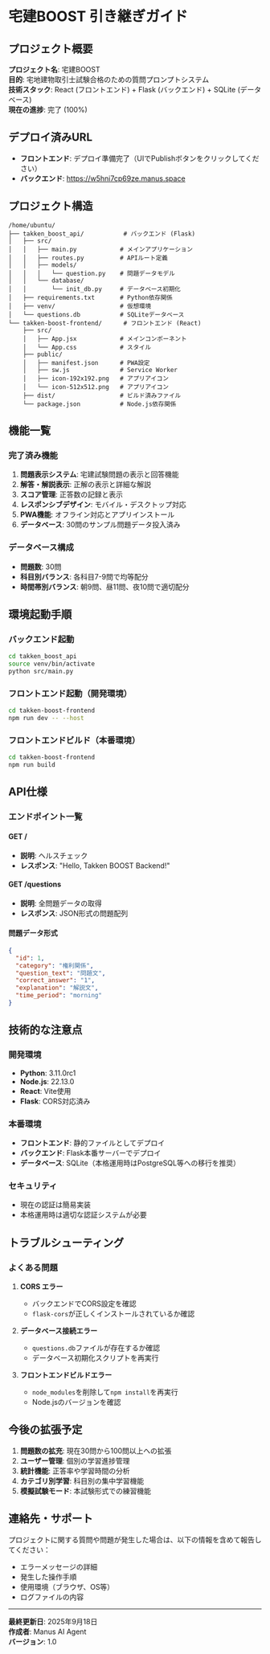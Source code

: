 # 宅建BOOST 引き継ぎガイド

## プロジェクト概要

**プロジェクト名**: 宅建BOOST  
**目的**: 宅地建物取引士試験合格のための質問プロンプトシステム  
**技術スタック**: React (フロントエンド) + Flask (バックエンド) + SQLite (データベース)  
**現在の進捗**: 完了 (100%)

## デプロイ済みURL

- **フロントエンド**: デプロイ準備完了（UIでPublishボタンをクリックしてください）
- **バックエンド**: https://w5hni7cp69ze.manus.space

## プロジェクト構造

```
/home/ubuntu/
├── takken_boost_api/           # バックエンド (Flask)
│   ├── src/
│   │   ├── main.py            # メインアプリケーション
│   │   ├── routes.py          # APIルート定義
│   │   ├── models/
│   │   │   └── question.py    # 問題データモデル
│   │   └── database/
│   │       └── init_db.py     # データベース初期化
│   ├── requirements.txt       # Python依存関係
│   ├── venv/                  # 仮想環境
│   └── questions.db           # SQLiteデータベース
└── takken-boost-frontend/      # フロントエンド (React)
    ├── src/
    │   ├── App.jsx            # メインコンポーネント
    │   └── App.css            # スタイル
    ├── public/
    │   ├── manifest.json      # PWA設定
    │   ├── sw.js              # Service Worker
    │   ├── icon-192x192.png   # アプリアイコン
    │   └── icon-512x512.png   # アプリアイコン
    ├── dist/                  # ビルド済みファイル
    └── package.json           # Node.js依存関係
```

## 機能一覧

### 完了済み機能
1. **問題表示システム**: 宅建試験問題の表示と回答機能
2. **解答・解説表示**: 正解の表示と詳細な解説
3. **スコア管理**: 正答数の記録と表示
4. **レスポンシブデザイン**: モバイル・デスクトップ対応
5. **PWA機能**: オフライン対応とアプリインストール
6. **データベース**: 30問のサンプル問題データ投入済み

### データベース構成
- **問題数**: 30問
- **科目別バランス**: 各科目7-9問で均等配分
- **時間帯別バランス**: 朝9問、昼11問、夜10問で適切配分

## 環境起動手順

### バックエンド起動
```bash
cd takken_boost_api
source venv/bin/activate
python src/main.py
```

### フロントエンド起動（開発環境）
```bash
cd takken-boost-frontend
npm run dev -- --host
```

### フロントエンドビルド（本番環境）
```bash
cd takken-boost-frontend
npm run build
```

## API仕様

### エンドポイント一覧

#### GET /
- **説明**: ヘルスチェック
- **レスポンス**: "Hello, Takken BOOST Backend!"

#### GET /questions
- **説明**: 全問題データの取得
- **レスポンス**: JSON形式の問題配列

#### 問題データ形式
```json
{
  "id": 1,
  "category": "権利関係",
  "question_text": "問題文",
  "correct_answer": "1",
  "explanation": "解説文",
  "time_period": "morning"
}
```

## 技術的な注意点

### 開発環境
- **Python**: 3.11.0rc1
- **Node.js**: 22.13.0
- **React**: Vite使用
- **Flask**: CORS対応済み

### 本番環境
- **フロントエンド**: 静的ファイルとしてデプロイ
- **バックエンド**: Flask本番サーバーでデプロイ
- **データベース**: SQLite（本格運用時はPostgreSQL等への移行を推奨）

### セキュリティ
- 現在の認証は簡易実装
- 本格運用時は適切な認証システムが必要

## トラブルシューティング

### よくある問題

1. **CORS エラー**
   - バックエンドでCORS設定を確認
   - `flask-cors`が正しくインストールされているか確認

2. **データベース接続エラー**
   - `questions.db`ファイルが存在するか確認
   - データベース初期化スクリプトを再実行

3. **フロントエンドビルドエラー**
   - `node_modules`を削除して`npm install`を再実行
   - Node.jsのバージョンを確認

## 今後の拡張予定

1. **問題数の拡充**: 現在30問から100問以上への拡張
2. **ユーザー管理**: 個別の学習進捗管理
3. **統計機能**: 正答率や学習時間の分析
4. **カテゴリ別学習**: 科目別の集中学習機能
5. **模擬試験モード**: 本試験形式での練習機能

## 連絡先・サポート

プロジェクトに関する質問や問題が発生した場合は、以下の情報を含めて報告してください：

- エラーメッセージの詳細
- 発生した操作手順
- 使用環境（ブラウザ、OS等）
- ログファイルの内容

---

**最終更新日**: 2025年9月18日  
**作成者**: Manus AI Agent  
**バージョン**: 1.0

